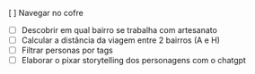 [ ] Navegar no cofre
- [ ] Descobrir em qual bairro se trabalha com artesanato
- [ ] Calcular a distância da viagem entre 2 bairros (A e H)
- [ ] Filtrar personas por tags
- [ ] Elaborar o pixar storytelling dos personagens com o chatgpt